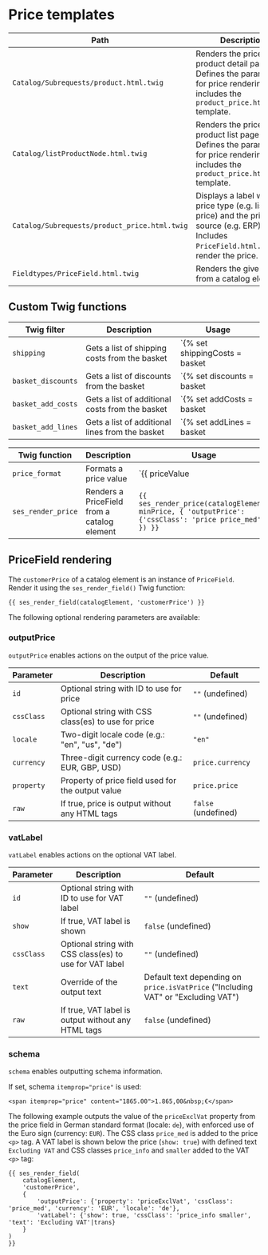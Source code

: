 # Price templates

| Path     | Description       |
| -------- | ----------------- |
| `Catalog/Subrequests/product.html.twig` | Renders the price on product detail page. Defines the parameters for price rendering and includes the `product_price.html.twig` template.|
| `Catalog/listProductNode.html.twig` | Renders the price on product list page. Defines the parameters for price rendering and includes the `product_price.html.twig` template.|
| `Catalog/Subrequests/product_price.html.twig` | Displays a label with the price type (e.g. list price) and the price source (e.g. ERP). Includes `PriceField.html.twig` to render the price.
| `Fieldtypes/PriceField.html.twig` | Renders the given price from a catalog element. |

## Custom Twig functions

|Twig filter|Description|Usage|
|--- |--- |--- |
|`shipping`|Gets a list of shipping costs from the basket|`{% set shippingCosts = basket|shipping %}`|
|`basket_discounts`|Gets a list of discounts from the basket|`{% set discounts = basket|basket_discounts %}`|
|`basket_add_costs`|Gets a list of additional costs from the basket|`{% set addCosts = basket|basket_add_costs %}`|
|`basket_add_lines`|Gets a list of additional lines from the basket|`{% set addLines = basket|basket_add_lines %}`|

|Twig function|Description|Usage|
|--- |--- |--- |
|`price_format`|Formats a price value|`{{ priceValue|price_format(currency, locale) }}`|
|`ses_render_price`|Renders a PriceField from a catalog element|`{{ ses_render_price(catalogElement, minPrice, { 'outputPrice': {'cssClass': 'price price_med'} }) }}`|

## PriceField rendering

The `customerPrice` of a catalog element is an instance of `PriceField`.
Render it using the `ses_render_field()` Twig function:

``` html+twig
{{ ses_render_field(catalogElement, 'customerPrice') }}
```

The following optional rendering parameters are available:

### outputPrice

`outputPrice` enables actions on the output of the price value.

|Parameter|Description|Default|
|--- |--- |--- |
|`id`|Optional string with ID to use for price|`""` (undefined)|
|`cssClass`|Optional string with CSS class(es) to use for price|`""` (undefined)|
|`locale`|Two-digit locale code (e.g.: "en", "us", "de")|`"en"`|
|`currency`|Three-digit currency code (e.g.: EUR, GBP, USD)|`price.currency`|
|`property`|Property of price field used for the output value|`price.price`|
|`raw`|If true, price is output without any HTML tags|`false` (undefined)|

### vatLabel

`vatLabel` enables actions on the optional VAT label.

|Parameter|Description|Default|
|--- |--- |--- |
|`id`|Optional string with ID to use for VAT label|`""` (undefined)|
|`show`|If true, VAT label is shown|`false` (undefined)|
|`cssClass`|Optional string with CSS class(es) to use for VAT label|`""` (undefined)|
|`text`|Override of the output text|Default text depending on `price.isVatPrice` ("Including VAT" or "Excluding VAT")|
|`raw`|If true, VAT label is output without any HTML tags|`false` (undefined)|

### schema

`schema` enables outputting schema information.

If set, schema `itemprop="price"` is used:

```
<span itemprop="price" content="1865.00">1.865,00&nbsp;€</span>
```

The following example outputs the value of the `priceExclVat` property from the price field in German standard format (locale: `de`),
with enforced use of the Euro sign (currency: `EUR`). 
The CSS class `price_med` is added to the price `<p>` tag.
A VAT label is shown below the price (`show: true`) with defined text `Excluding VAT` and CSS classes `price_info` and `smaller` added to the VAT `<p>` tag:

``` html+twig
{{ ses_render_field(
    catalogElement,
    'customerPrice',
    {
        'outputPrice': {'property': 'priceExclVat', 'cssClass': 'price_med', 'currency': 'EUR', 'locale': 'de'},
        'vatLabel': {'show': true, 'cssClass': 'price_info smaller', 'text': 'Excluding VAT'|trans}
    }
)
}}
```
